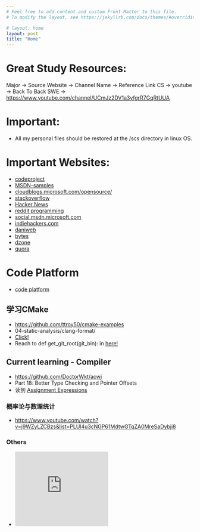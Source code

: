 ```yaml
---
# Feel free to add content and custom Front Matter to this file.
# To modify the layout, see https://jekyllrb.com/docs/themes/#overriding-theme-defaults

# layout: home
layout: post
title: "Home"
---
```


# Great Study Resources:
Major -> Source Website -> Channel Name -> Reference Link
CS -> youtube -> Back To Back SWE -> https://www.youtube.com/channel/UCmJz2DV1a3yfgrR7GqRtUUA

# Important:
* All my personal files should be restored at the /scs directory in linux OS.

# Important Websites:
* [codeproject](https://www.codeproject.com/Members/santiago-chou)
* [MSDN-samples](https://docs.microsoft.com/en-us/samples/browse/?redirectedfrom=MSDN-samples)
* [cloudblogs.microsoft.com/opensource/](https://cloudblogs.microsoft.com/opensource/)
* [stackoverflow](https://stackoverflow.com/users/14308742/xf-zhou)
* [Hacker News](https://news.ycombinator.com/)
* [reddit programming](https://www.reddit.com/r/programming/)
* [social.msdn.microsoft.com](https://social.msdn.microsoft.com/Forums/zh-CN/home)
* [indiehackers.com](https://www.indiehackers.com/start)
* [daniweb](https://www.daniweb.com/)
* [bytes](https://bytes.com/)
* [dzone](https://dzone.com/)
* [quora](https://www.quora.com/)

# Code Platform
* [code platform](http://81.68.166.43/#/home/)

## 学习CMake
* https://github.com/ttroy50/cmake-examples
* 04-static-analysis/clang-format/
* [Click!](https://github.com/ttroy50/cmake-examples/tree/master/04-static-analysis/clang-format)
* Reach to def get_git_root(git_bin): in [here!](https://github.com/ttroy50/cmake-examples/blob/master/04-static-analysis/clang-format/cmake/scripts/clang-format-check-changed.py)

## Current learning - Compiler
* https://github.com/DoctorWkt/acwj
* Part 18: Better Type Checking and Pointer Offsets
* 读到  [Assignment Expressions](https://github.com/DoctorWkt/acwj/blob/master/18_Lvalues_Revisited/Readme.md#extending-our-notion-of-lvalues)

### 概率论与数理统计 

  * https://www.youtube.com/watch?v=j9WZyLZCBzs&list=PLUl4u3cNGP61MdtwGTqZA0MreSaDybji8

### Others

* <iframe src="https://www.codeproject.com/members/flair/15062217" height="200" width="250" scrolling="no" frameborder="no"></iframe>
